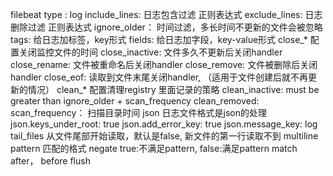 filebeat
   type : log
   include_lines: 日志包含过滤  正则表达式
   exclude_lines: 日志删除过滤  正则表达式
   ignore_older： 时间过滤，多长时间不更新的文件会被忽略
   tags: 给日志加标签，key形式
   fields: 给日志加字段，key-value形式
   close_*  配置关闭监控文件的时间
       close_inactive: 文件多久不更新后关闭handler
       close_rename: 文件被重命名后关闭handler
       close_remove: 文件被删除后关闭handler
       close_eof:    读取到文件末尾关闭handler, （适用于文件创建后就不再更新的情况）
   clean_* 配置清理registry 里面记录的策略
       clean_inactive:  must be greater than ignore_older + scan_frequency
       clean_removed:   
   scan_frequency： 扫描目录时间
   json 日志文件格式是json的处理
        json.keys_under_root: true
        json.add_error_key: true
        json.message_key: log
   tail_files 从文件尾部开始读取，默认是false, 新文件的第一行读取不到
   multiline
       pattern  匹配的格式
       negate   true:不满足pattern,  false:满足pattern
       match    after， before
       flush
